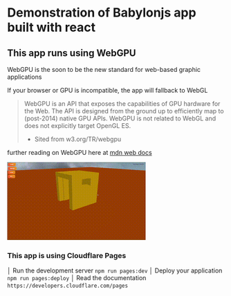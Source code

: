 # Demonstration of Babylonjs app built with react 
## This app runs using WebGPU 
WebGPU is the soon to be the new standard for web-based graphic applications

If your browser or GPU is incompatible, the app will fallback to WebGL 

> WebGPU is an API that exposes the capabilities of GPU hardware for the Web. The API is designed from the ground up to efficiently map to (post-2014) native GPU APIs. WebGPU is not related to WebGL and does not explicitly target OpenGL ES.
>  - Sited from w3.org/TR/webgpu

further reading on WebGPU here at [mdn web docs](https://developer.mozilla.org/en-US/docs/Web/API/WebGPU_API)


![](./demo.gif)

### This app is using Cloudflare Pages

│ Run the development server `npm run pages:dev`
│ Deploy your application `npm run pages:deploy`
│ Read the documentation `https://developers.cloudflare.com/pages`


